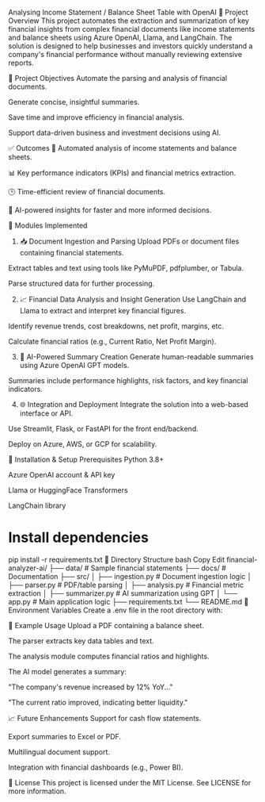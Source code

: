 Analysing Income Statement / Balance Sheet Table with OpenAI
📘 Project Overview
This project automates the extraction and summarization of key financial insights from complex financial documents like income statements and balance sheets using Azure OpenAI, Llama, and LangChain. The solution is designed to help businesses and investors quickly understand a company's financial performance without manually reviewing extensive reports.

🎯 Project Objectives
Automate the parsing and analysis of financial documents.

Generate concise, insightful summaries.

Save time and improve efficiency in financial analysis.

Support data-driven business and investment decisions using AI.

✅ Outcomes
📄 Automated analysis of income statements and balance sheets.

📊 Key performance indicators (KPIs) and financial metrics extraction.

🕒 Time-efficient review of financial documents.

🤖 AI-powered insights for faster and more informed decisions.

🧩 Modules Implemented
1. 📥 Document Ingestion and Parsing
Upload PDFs or document files containing financial statements.

Extract tables and text using tools like PyMuPDF, pdfplumber, or Tabula.

Parse structured data for further processing.

2. 📈 Financial Data Analysis and Insight Generation
Use LangChain and Llama to extract and interpret key financial figures.

Identify revenue trends, cost breakdowns, net profit, margins, etc.

Calculate financial ratios (e.g., Current Ratio, Net Profit Margin).

3. 📝 AI-Powered Summary Creation
Generate human-readable summaries using Azure OpenAI GPT models.

Summaries include performance highlights, risk factors, and key financial indicators.

4. 🌐 Integration and Deployment
Integrate the solution into a web-based interface or API.

Use Streamlit, Flask, or FastAPI for the front end/backend.

Deploy on Azure, AWS, or GCP for scalability.

🚀 Installation & Setup
Prerequisites
Python 3.8+

Azure OpenAI account & API key

Llama or HuggingFace Transformers

LangChain library



# Install dependencies
pip install -r requirements.txt
📂 Directory Structure
bash
Copy
Edit
financial-analyzer-ai/
├── data/                     # Sample financial statements
├── docs/                     # Documentation
├── src/
│   ├── ingestion.py          # Document ingestion logic
│   ├── parser.py             # PDF/table parsing
│   ├── analysis.py           # Financial metric extraction
│   ├── summarizer.py         # AI summarization using GPT
│   └── app.py                # Main application logic
├── requirements.txt
└── README.md
🔐 Environment Variables
Create a .env file in the root directory with:

🧪 Example Usage
Upload a PDF containing a balance sheet.

The parser extracts key data tables and text.

The analysis module computes financial ratios and highlights.

The AI model generates a summary:

"The company's revenue increased by 12% YoY..."

"The current ratio improved, indicating better liquidity."

📈 Future Enhancements
Support for cash flow statements.

Export summaries to Excel or PDF.

Multilingual document support.

Integration with financial dashboards (e.g., Power BI).

📜 License
This project is licensed under the MIT License. See LICENSE for more information.
